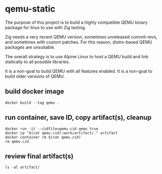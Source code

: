 # qemu-static

The purpose of this project is to build a highly compatible QEMU binary package
for linux to use with Zig testing.

Zig needs a very recent QEMU version, sometimes unreleased commit-revs, and
sometimes with custom patches. For this reason, distro-based QEMU packages are
unsuitable.

The overall strategy is to use Alpine Linux to host a QEMU build and link
statically to all possible libraries.

It is a non-goal to build QEMU with all features enabled.
It is a non-goal to build older versions of QEMU.

## build docker image
```
docker build --tag qemu .
```

## run container, save ID, copy artifact(s), cleanup
```
docker run -it --cidfile=qemu.cid qemu true
docker cp "$(cat qemu.cid):work/artifact/." artifact
docker container rm $(cat qemu.cid)
rm qemu.cid
```

## review final artifact(s)
```
ls -al artifact/
```
